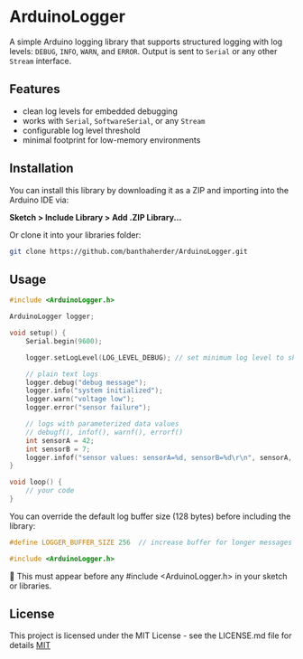 # ArduinoLogger

A simple Arduino logging library that supports structured logging with log levels: `DEBUG`, `INFO`, `WARN`, and `ERROR`. Output is sent to `Serial` or any other `Stream` interface.

## Features

- clean log levels for embedded debugging
- works with `Serial`, `SoftwareSerial`, or any `Stream`
- configurable log level threshold
- minimal footprint for low-memory environments

## Installation

You can install this library by downloading it as a ZIP and importing into the Arduino IDE via:

**Sketch > Include Library > Add .ZIP Library...**

Or clone it into your libraries folder:

```bash
git clone https://github.com/banthaherder/ArduinoLogger.git
```

## Usage

```c++
#include <ArduinoLogger.h>

ArduinoLogger logger;

void setup() {
    Serial.begin(9600);

    logger.setLogLevel(LOG_LEVEL_DEBUG); // set minimum log level to show

    // plain text logs
    logger.debug("debug message");
    logger.info("system initialized");
    logger.warn("voltage low");
    logger.error("sensor failure");

    // logs with parameterized data values
    // debugf(), infof(), warnf(), errorf()
    int sensorA = 42;
    int sensorB = 7;
    logger.infof("sensor values: sensorA=%d, sensorB=%d\r\n", sensorA, sensorB);
}

void loop() {
    // your code
}
```

You can override the default log buffer size (128 bytes) before including the library:

```c++
#define LOGGER_BUFFER_SIZE 256  // increase buffer for longer messages

#include <ArduinoLogger.h>
```

📌 This must appear before any #include <ArduinoLogger.h> in your sketch or libraries.

## License
This project is licensed under the MIT License - see the LICENSE.md file for details
[MIT](https://choosealicense.com/licenses/mit/)

